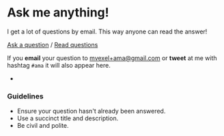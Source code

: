 # Ask me anything!

I get a lot of questions by email. This way anyone can read the answer!

[Ask a question](../../issues/new) / [Read questions](../../issues?q=is%3Aissue+is%3Aclosed)

If you **email** your question to mvexel+ama@gmail.com or **tweet** at me with hashtag `#ama` it will also appear here.

-

### Guidelines

- Ensure your question hasn't already been answered.
- Use a succinct title and description.
- Be civil and polite.
